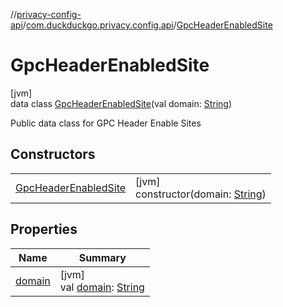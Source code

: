//[privacy-config-api](../../../index.md)/[com.duckduckgo.privacy.config.api](../index.md)/[GpcHeaderEnabledSite](index.md)

# GpcHeaderEnabledSite

[jvm]\
data class [GpcHeaderEnabledSite](index.md)(val domain: [String](https://kotlinlang.org/api/latest/jvm/stdlib/kotlin/-string/index.html))

Public data class for GPC Header Enable Sites

## Constructors

| | |
|---|---|
| [GpcHeaderEnabledSite](-gpc-header-enabled-site.md) | [jvm]<br>constructor(domain: [String](https://kotlinlang.org/api/latest/jvm/stdlib/kotlin/-string/index.html)) |

## Properties

| Name | Summary |
|---|---|
| [domain](domain.md) | [jvm]<br>val [domain](domain.md): [String](https://kotlinlang.org/api/latest/jvm/stdlib/kotlin/-string/index.html) |
